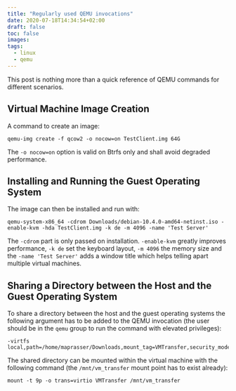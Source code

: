 ```yaml
---
title: "Regularly used QEMU invocations"
date: 2020-07-18T14:34:54+02:00
draft: false
toc: false
images:
tags: 
  - linux
  - qemu
---
```

This post is nothing more than a quick reference of QEMU commands for different scenarios.

## Virtual Machine Image Creation

A command to create an image:

    qemu-img create -f qcow2 -o nocow=on TestClient.img 64G

The `-o nocow=on` option is valid on Btrfs only and shall avoid degraded performance.

## Installing and Running the Guest Operating System

The image can then be installed and run with:

    qemu-system-x86_64 -cdrom Downloads/debian-10.4.0-amd64-netinst.iso -enable-kvm -hda TestClient.img -k de -m 4096 -name 'Test Server'

The `-cdrom` part is only passed on installation. `-enable-kvm` greatly improves performance, `-k de` set the keyboard layout, `-m 4096` the memory size and the `-name 'Test Server'` adds a window title which helps telling apart multiple virtual machines.

## Sharing a Directory between the Host and the Guest Operating System

To share a directory between the host and the guest operating systems the following argument has to be added to the QEMU invocation (the user should be in the `qemu` group to run the command with elevated privileges):

    -virtfs local,path=/home/maprasser/Downloads,mount_tag=VMTransfer,security_model=none

The shared directory can be mounted within the virtual machine with the following command (the `/mnt/vm_transfer` mount point has to exist already):

    mount -t 9p -o trans=virtio VMTransfer /mnt/vm_transfer
